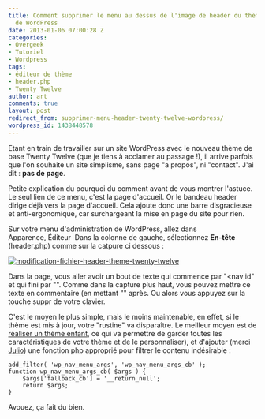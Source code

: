 ```yaml
---
title: Comment supprimer le menu au dessus de l'image de header du thème Twenty Twelve
  de WordPress
date: 2013-01-06 07:00:28 Z
categories:
- Overgeek
- Tutoriel
- Wordpress
tags:
- éditeur de thème
- header.php
- Twenty Twelve
author: art
comments: true
layout: post
redirect_from: supprimer-menu-header-twenty-twelve-wordpress/
wordpress_id: 1438448578
---
```


Etant en train de travailler sur un site WordPress avec le nouveau thème de base Twenty Twelve (que je tiens à acclamer au passage !), il arrive parfois que l'on souhaite un site simplisme, sans page "a propos", ni "contact". J'ai dit : **pas de page**.

Petite explication du pourquoi du comment avant de vous montrer l'astuce. Le seul lien de ce menu, c'est la page d'accueil. Or le bandeau header dirige déjà vers la page d'accueil. Cela ajoute donc une barre disgracieuse et anti-ergonomique, car surchargeant la mise en page du site pour rien.

Sur votre menu d'administration de WordPress, allez dans Apparence, Éditeur  Dans la colonne de gauche, sélectionnez **En-tête** (header.php) comme sur la catpure ci dessous :

<a href="https://static.irz.fr/2013/01/modification-fichier-header-theme-twenty-twelve.png"><img alt="modification-fichier-header-theme-twenty-twelve" data-src="https://static.irz.fr/2013/01/modification-fichier-header-theme-twenty-twelve-1024x763.png" src="https://static.irz.fr/thumb.php?size=<100&crop=0&src=https://static.irz.fr/2013/01/modification-fichier-header-theme-twenty-twelve-1024x763.png" /></a>

Dans la page, vous aller avoir un bout de texte qui commence par "<nav id" et qui fini par "</nav>". Comme dans la capture plus haut, vous pouvez mettre ce texte en commentaire (en mettant "<? /*" avant et "*/ ?>" après. Ou alors vous appuyez sur la touche suppr de votre clavier.

C'est le moyen le plus simple, mais le moins maintenable, en effet, si le thème est mis à jour, votre "rustine" va disparaître. Le meilleur moyen est de [réaliser un thème enfant](http://wpchannel.com/creer-themes-enfants-child-themes-wordpress/), ce qui va permettre de garder toutes les caractéristiques de votre thème et de le personnaliser), et d'ajouter (merci [Julio](http://www.boiteaweb.fr/)) une fonction php approprié pour filtrer le contenu indésirable :

    
    add_filter( 'wp_nav_menu_args', 'wp_nav_menu_args_cb' );
    function wp_nav_menu_args_cb( $args ) {
    	$args['fallback_cb'] = '__return_null';
    	return $args;
    }


Avouez, ça fait du bien.
